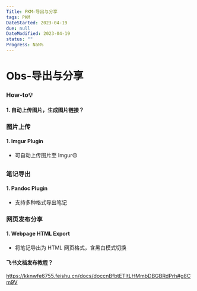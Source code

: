 ```yaml
---
Title: PKM-导出与分享
tags: PKM
DateStarted: 2023-04-19
due: null
DateModified: 2023-04-19
status: ""
Progress: NaN%
---
```


# Obs-导出与分享

### How-to💡

#### 1. 自动上传图片，生成图片链接？

### 图片上传

#### 1. Imgur Plugin

- 可自动上传图片至 Imgur🟡

### 笔记导出

#### 1. Pandoc Plugin

- 支持多种格式导出笔记

### 网页发布分享

#### 1. Webpage HTML Export

- 将笔记导出为 HTML 网页格式，含黑白模式切换

#### 飞书文档发布教程？

https://kknwfe6755.feishu.cn/docs/doccnBfbtETItLHMmbDBGBRdPrh#g8Cm9V
